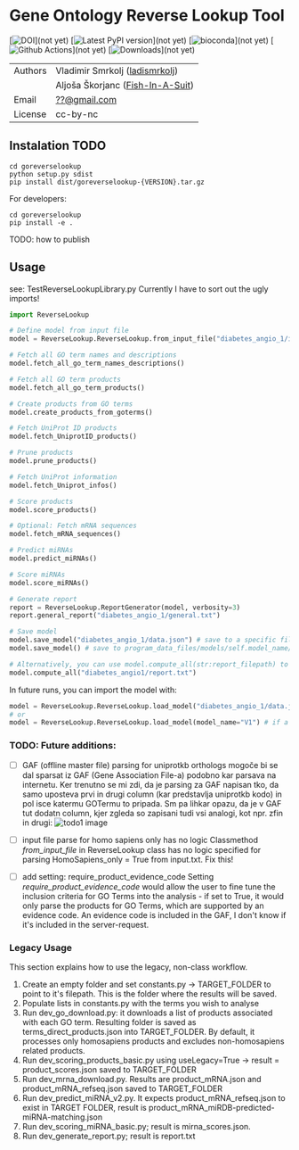 # Gene Ontology Reverse Lookup Tool

[![DOI](/doc/images/DOI.svg)](not yet)
[![Latest PyPI version](https://img.shields.io/pypi/v/goatools.svg)](not yet)
[![bioconda](https://img.shields.io/badge/install%20with-bioconda-brightgreen.svg?style=flat)](not yet)
[![Github Actions](https://github.com/tanghaibao/goatools/workflows/build/badge.svg)](not yet)
[![Downloads](https://pepy.tech/badge/goatools)](not yet)

|         |                                                                       |
| ------- | --------------------------------------------------------------------- |
| Authors | Vladimir Smrkolj ([ladismrkolj](http://github.com/ladismrkolj))       |
|         | Aljoša Škorjanc ([Fish-In-A-Suit](https://github.com/Fish-In-A-Suit)) |
| Email   | <??@gmail.com>                                                        |
| License | cc-by-nc                                                              |

## Instalation TODO
```
cd goreverselookup
python setup.py sdist
pip install dist/goreverselookup-{VERSION}.tar.gz
```
For developers:
```
cd goreverselookup
pip install -e .
```
TODO: how to publish

## Usage
see: TestReverseLookupLibrary.py
Currently I have to sort out the ugly imports!

```python
import ReverseLookup

# Define model from input file
model = ReverseLookup.ReverseLookup.from_input_file("diabetes_angio_1/input.txt")

# Fetch all GO term names and descriptions
model.fetch_all_go_term_names_descriptions()

# Fetch all GO term products
model.fetch_all_go_term_products()

# Create products from GO terms
model.create_products_from_goterms()

# Fetch UniProt ID products
model.fetch_UniprotID_products()

# Prune products
model.prune_products()

# Fetch UniProt information
model.fetch_Uniprot_infos()

# Score products
model.score_products()

# Optional: Fetch mRNA sequences
model.fetch_mRNA_sequences()

# Predict miRNAs
model.predict_miRNAs()

# Score miRNAs
model.score_miRNAs()

# Generate report
report = ReverseLookup.ReportGenerator(model, verbosity=3)
report.general_report("diabetes_angio_1/general.txt")

# Save model
model.save_model("diabetes_angio_1/data.json") # save to a specific filepath
model.save_model() # save to program_data_files/models/self.model_name/data.json

# Alternatively, you can use model.compute_all(str:report_filepath) to achieve all of the above steps:
model.compute_all("diabetes_angio1/report.txt")
```

In future runs, you can import the model with:

```python
model = ReverseLookup.ReverseLookup.load_model("diabetes_angio_1/data.json")
# or
model = ReverseLookup.ReverseLookup.load_model(model_name="V1") # if a model with the same model_name has been saved before
```

### TODO: Future additions:
  - [ ] GAF (offline master file) parsing for uniprotkb orthologs
mogoče bi se dal sparsat iz GAF (Gene Association File-a) podobno kar parsava na internetu. Ker trenutno se mi zdi, da je parsing za GAF napisan tko, da samo uposteva prvi in drugi column (kar predstavlja uniprotkb kodo) in pol isce katermu GOTermu to pripada. Sm pa lihkar opazu, da je v GAF tut dodatn column, kjer zgleda so zapisani tudi vsi analogi, kot npr. zfin in drugi: 
![todo1 image](https://i.ibb.co/M8ks35R/todo1.png)

  - [ ] input file parse for homo sapiens only has no logic
Classmethod _from_input_file_ in ReverseLookup class has no logic specified for parsing HomoSapiens_only = True from input.txt. Fix this!

  - [ ] add setting: require_product_evidence_code
Setting _require_product_evidence_code_ would allow the user to fine tune the inclusion criteria for GO Terms into the analysis - if set to True, it would only parse the products for GO Terms, which are supported by an evidence code. An evidence code is included in the GAF, I don't know if it's included in the server-request.


### Legacy Usage
This section explains how to use the legacy, non-class workflow.

1. Create an empty folder and set constants.py -> TARGET_FOLDER to point to it's filepath. This is the folder where the results will be saved.
2. Populate lists in constants.py with the terms you wish to analyse
3. Run dev_go_download.py: it downloads a list of products associated with each GO term. Resulting folder is saved as terms_direct_products.json into TARGET_FOLDER. By default, it processes only homosapiens products and excludes non-homosapiens related products.
4. Run dev_scoring_products_basic.py using useLegacy=True -> result = product_scores.json saved to TARGET_FOLDER
5. Run dev_mrna_download.py. Results are product_mRNA.json and product_mRNA_refseq.json saved to TARGET_FOLDER
6. Run dev_predict_miRNA_v2.py. It expects product_mRNA_refseq.json to exist in TARGET FOLDER, result is product_mRNA_miRDB-predicted-miRNA-matching.json
7. Run dev_scoring_miRNA_basic.py; result is mirna_scores.json.
8. Run dev_generate_report.py; result is report.txt
